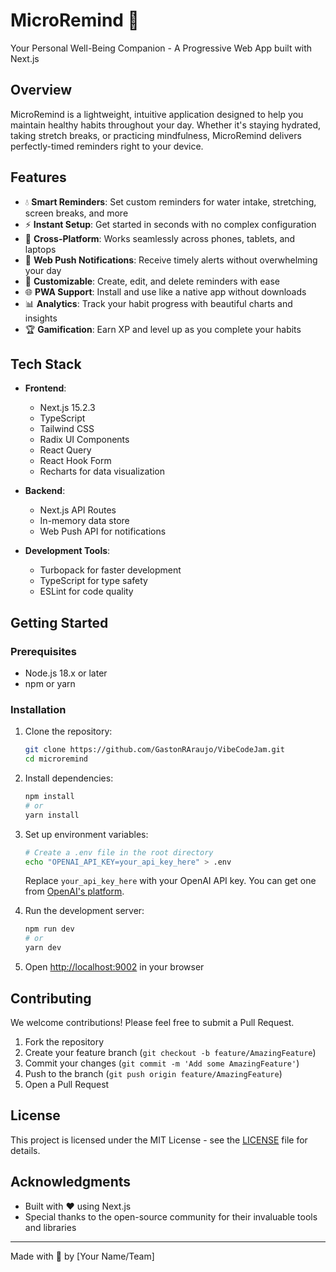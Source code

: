 # MicroRemind 🌟

Your Personal Well-Being Companion - A Progressive Web App built with Next.js

## Overview

MicroRemind is a lightweight, intuitive application designed to help you maintain healthy habits throughout your day. Whether it's staying hydrated, taking stretch breaks, or practicing mindfulness, MicroRemind delivers perfectly-timed reminders right to your device.

## Features

- 💧 **Smart Reminders**: Set custom reminders for water intake, stretching, screen breaks, and more
- ⚡ **Instant Setup**: Get started in seconds with no complex configuration
- 📱 **Cross-Platform**: Works seamlessly across phones, tablets, and laptops
- 🔔 **Web Push Notifications**: Receive timely alerts without overwhelming your day
- 🎯 **Customizable**: Create, edit, and delete reminders with ease
- 🌐 **PWA Support**: Install and use like a native app without downloads
- 📊 **Analytics**: Track your habit progress with beautiful charts and insights
- 🏆 **Gamification**: Earn XP and level up as you complete your habits

## Tech Stack

- **Frontend**: 
  - Next.js 15.2.3
  - TypeScript
  - Tailwind CSS
  - Radix UI Components
  - React Query
  - React Hook Form
  - Recharts for data visualization

- **Backend**: 
  - Next.js API Routes
  - In-memory data store
  - Web Push API for notifications

- **Development Tools**:
  - Turbopack for faster development
  - TypeScript for type safety
  - ESLint for code quality

## Getting Started

### Prerequisites

- Node.js 18.x or later
- npm or yarn

### Installation

1. Clone the repository:
   ```bash
   git clone https://github.com/GastonRAraujo/VibeCodeJam.git
   cd microremind
   ```

2. Install dependencies:
   ```bash
   npm install
   # or
   yarn install
   ```

3. Set up environment variables:
   ```bash
   # Create a .env file in the root directory
   echo "OPENAI_API_KEY=your_api_key_here" > .env
   ```
   Replace `your_api_key_here` with your OpenAI API key. You can get one from [OpenAI's platform](https://platform.openai.com/api-keys).

4. Run the development server:
   ```bash
   npm run dev
   # or
   yarn dev
   ```

5. Open [http://localhost:9002](http://localhost:9002) in your browser


## Contributing

We welcome contributions! Please feel free to submit a Pull Request.

1. Fork the repository
2. Create your feature branch (`git checkout -b feature/AmazingFeature`)
3. Commit your changes (`git commit -m 'Add some AmazingFeature'`)
4. Push to the branch (`git push origin feature/AmazingFeature`)
5. Open a Pull Request

## License

This project is licensed under the MIT License - see the [LICENSE](LICENSE) file for details.

## Acknowledgments

- Built with ❤️ using Next.js
- Special thanks to the open-source community for their invaluable tools and libraries

---

Made with 💖 by [Your Name/Team]

